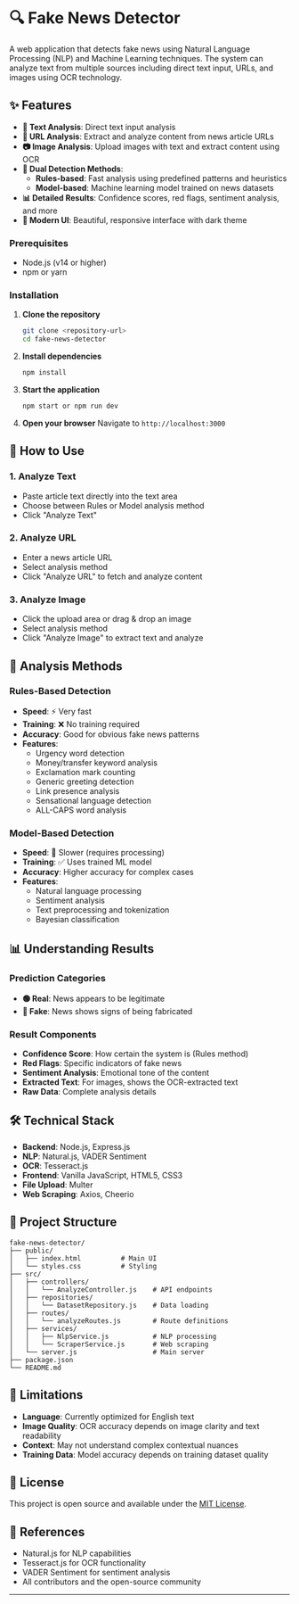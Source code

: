 # 🔍 Fake News Detector

A web application that detects fake news using Natural Language Processing (NLP) and Machine Learning techniques. The system can analyze text from multiple sources including direct text input, URLs, and images using OCR technology.

## ✨ Features

- **📝 Text Analysis**: Direct text input analysis
- **🔗 URL Analysis**: Extract and analyze content from news article URLs
- **📷 Image Analysis**: Upload images with text and extract content using OCR
- **🤖 Dual Detection Methods**:
  - **Rules-based**: Fast analysis using predefined patterns and heuristics
  - **Model-based**: Machine learning model trained on news datasets
- **📊 Detailed Results**: Confidence scores, red flags, sentiment analysis, and more
- **🎨 Modern UI**: Beautiful, responsive interface with dark theme

### Prerequisites

- Node.js (v14 or higher)
- npm or yarn

### Installation

1. **Clone the repository**
   ```bash
   git clone <repository-url>
   cd fake-news-detector
   ```

2. **Install dependencies**
   ```bash
   npm install
   ```

3. **Start the application**
   ```bash
   npm start or npm run dev
   ```

4. **Open your browser**
   Navigate to `http://localhost:3000`

## 📖 How to Use

### 1. Analyze Text
- Paste article text directly into the text area
- Choose between Rules or Model analysis method
- Click "Analyze Text"

### 2. Analyze URL
- Enter a news article URL
- Select analysis method
- Click "Analyze URL" to fetch and analyze content

### 3. Analyze Image
- Click the upload area or drag & drop an image
- Select analysis method
- Click "Analyze Image" to extract text and analyze

## 🔧 Analysis Methods

### Rules-Based Detection
- **Speed**: ⚡ Very fast
- **Training**: ❌ No training required
- **Accuracy**: Good for obvious fake news patterns
- **Features**:
  - Urgency word detection
  - Money/transfer keyword analysis
  - Exclamation mark counting
  - Generic greeting detection
  - Link presence analysis
  - Sensational language detection
  - ALL-CAPS word analysis

### Model-Based Detection
- **Speed**: 🐌 Slower (requires processing)
- **Training**: ✅ Uses trained ML model
- **Accuracy**: Higher accuracy for complex cases
- **Features**:
  - Natural language processing
  - Sentiment analysis
  - Text preprocessing and tokenization
  - Bayesian classification

## 📊 Understanding Results

### Prediction Categories
- **🟢 Real**: News appears to be legitimate
- **🔴 Fake**: News shows signs of being fabricated

### Result Components
- **Confidence Score**: How certain the system is (Rules method)
- **Red Flags**: Specific indicators of fake news
- **Sentiment Analysis**: Emotional tone of the content
- **Extracted Text**: For images, shows the OCR-extracted text
- **Raw Data**: Complete analysis details

## 🛠️ Technical Stack

- **Backend**: Node.js, Express.js
- **NLP**: Natural.js, VADER Sentiment
- **OCR**: Tesseract.js
- **Frontend**: Vanilla JavaScript, HTML5, CSS3
- **File Upload**: Multer
- **Web Scraping**: Axios, Cheerio

## 📁 Project Structure

```
fake-news-detector/
├── public/
│   ├── index.html          # Main UI
│   └── styles.css          # Styling
├── src/
│   ├── controllers/
│   │   └── AnalyzeController.js    # API endpoints
│   ├── repositories/
│   │   └── DatasetRepository.js    # Data loading
│   ├── routes/
│   │   └── analyzeRoutes.js        # Route definitions
│   ├── services/
│   │   ├── NlpService.js           # NLP processing
│   │   └── ScraperService.js       # Web scraping
│   └── server.js                   # Main server
├── package.json
└── README.md
```


## 🚨 Limitations

- **Language**: Currently optimized for English text
- **Image Quality**: OCR accuracy depends on image clarity and text readability
- **Context**: May not understand complex contextual nuances
- **Training Data**: Model accuracy depends on training dataset quality

## 📄 License

This project is open source and available under the [MIT License](LICENSE).

## 🙏 References

- Natural.js for NLP capabilities
- Tesseract.js for OCR functionality
- VADER Sentiment for sentiment analysis
- All contributors and the open-source community

---
